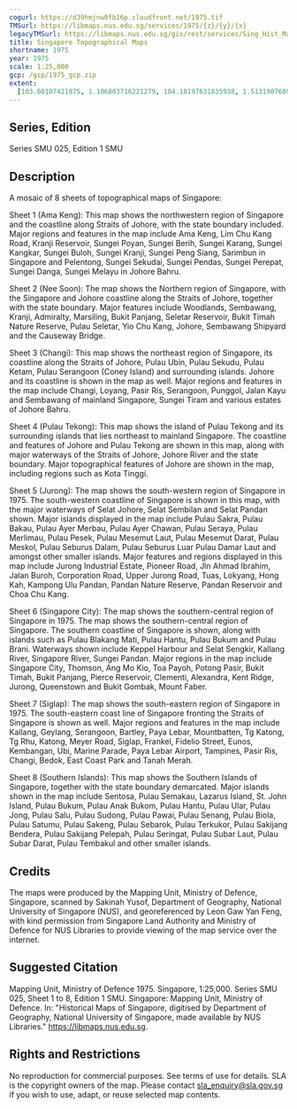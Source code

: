 ```yaml
---
cogurl: https://d39hmjnw8fb16p.cloudfront.net/1975.tif
TMSurl: https://libmaps.nus.edu.sg/services/1975/{z}/{y}/{x}
legacyTMSurl: https://libmaps.nus.edu.sg/gis/rest/services/Sing_Hist_Maps/1975/MapServer/tile/{z}/{y}/{x}
title: Singapore Topographical Maps
shortname: 1975
year: 1975
scale: 1:25,000
gcp: /gcp/1975_gcp.zip
extent:
  [103.60107421875, 1.106803716221279, 104.18197631835938, 1.5131907609694366]
---
```


## Series, Edition

Series SMU 025, Edition 1 SMU

## Description

A mosaic of 8 sheets of topographical maps of Singapore:

Sheet 1 (Ama Keng): This map shows the northwestern region of Singapore and the coastline along Straits of Johore, with the state boundary included. Major regions and features in the map include Ama Keng, Lim Chu Kang Road, Kranji Reservoir, Sungei Poyan, Sungei Berih, Sungei Karang, Sungei Kangkar, Sungei Buloh, Sungei Kranji, Sungei Peng Siang, Sarimbun in Singapore and Pelentong, Sungei Sekudai, Sungei Pendas, Sungei Perepat, Sungei Danga, Sungei Melayu in Johore Bahru.

Sheet 2 (Nee Soon): The map shows the Northern region of Singapore, with the Singapore and Johore coastline along the Straits of Johore, together with the state boundary. Major features include Woodlands, Sembawang, Kranji, Admiralty, Marsiling, Bukit Panjang, Seletar Reservoir, Bukit Timah Nature Reserve, Pulau Seletar, Yio Chu Kang, Johore, Sembawang Shipyard and the Causeway Bridge.

Sheet 3 (Changi): This map shows the northeast region of Singapore, its coastline along the Straits of Johore, Pulau Ubin, Pulau Sekudu, Pulau Ketam, Pulau Serangoon (Coney Island) and surrounding islands. Johore and its coastline is shown in the map as well. Major regions and features in the map include Changi, Loyang, Pasir Ris, Serangoon, Punggol, Jalan Kayu and Sembawang of mainland Singapore, Sungei Tiram and various estates of Johore Bahru.

Sheet 4 (Pulau Tekong): This map shows the island of Pulau Tekong and its surrounding islands that lies northeast to mainland Singapore. The coastline and features of Johore and Pulau Tekong are shown in this map, along with major waterways of the Straits of Johore, Johore River and the state boundary. Major topographical features of Johore are shown in the map, including regions such as Kota Tinggi.

Sheet 5 (Jurong): The map shows the south-western region of Singapore in 1975. The south-western coastline of Singapore is shown in this map, with the major waterways of Selat Johore, Selat Sembilan and Selat Pandan shown. Major islands displayed in the map include Pulau Sakra, Pulau Bakau, Pulau Ayer Merbau, Pulau Ayer Chawan, Pulau Seraya, Pulau Merlimau, Pulau Pesek, Pulau Mesemut Laut, Pulau Mesemut Darat, Pulau Meskol, Pulau Seburus Dalam, Pulau Seburus Luar Pulau Damar Laut and amongst other smaller islands. Major features and regions displayed in this map include Jurong Industrial Estate, Pioneer Road, Jln Ahmad Ibrahim, Jalan Buroh, Corporation Road, Upper Jurong Road, Tuas, Lokyang, Hong Kah, Kampong Ulu Pandan, Pandan Nature Reserve, Pandan Reservoir and Choa Chu Kang.

Sheet 6 (Singapore City): The map shows the southern-central region of Singapore in 1975. The map shows the southern-central region of Singapore. The southern coastline of Singapore is shown, along with islands such as Pulau Blakang Mati, Pulau Hantu, Pulau Bukum and Pulau Brani. Waterways shown include Keppel Harbour and Selat Sengkir, Kallang River, Singapore River, Sungei Pandan. Major regions in the map include Singapore City, Thomson, Ang Mo Kio, Toa Payoh, Potong Pasir, Bukit Timah, Bukit Panjang, Pierce Reservoir, Clementi, Alexandra, Kent Ridge, Jurong, Queenstown and Bukit Gombak, Mount Faber.

Sheet 7 (Siglap): The map shows the south-eastern region of Singapore in 1975. The south-eastern coast line of Singapore fronting the Straits of Singapore is shown as well. Major regions and features in the map include Kallang, Geylang, Serangoon, Bartley, Paya Lebar, Mountbatten, Tg Katong, Tg Rhu, Katong, Meyer Road, Siglap, Frankel, Fidelio Street, Eunos, Kembangan, Ubi, Marine Parade, Paya Lebar Airport, Tampines, Pasir Ris, Changi, Bedok, East Coast Park and Tanah Merah.

Sheet 8 (Southern Islands): This map shows the Southern Islands of Singapore, together with the state boundary demarcated. Major islands shown in the map include Sentosa, Pulau Semakau, Lazarus Island, St. John Island, Pulau Bukum, Pulau Anak Bukom, Pulau Hantu, Pulau Ular, Pulau Jong, Pulau Salu, Pulau Sudong, Pulau Pawai, Pulau Senang, Pulau Biola, Pulau Satumu, Pulau Sakeng, Pulau Sebarok, Pulau Terkukor, Pulau Sakijang Bendera, Pulau Sakijang Pelepah, Pulau Seringat, Pulau Subar Laut, Pulau Subar Darat, Pulau Tembakul and other smaller islands.

## Credits

The maps were produced by the Mapping Unit, Ministry of Defence, Singapore, scanned by Sakinah Yusof, Department of Geography, National University of Singapore (NUS), and georeferenced by Leon Gaw Yan Feng, with kind permission from Singapore Land Authority and Ministry of Defence for NUS Libraries to provide viewing of the map service over the internet.

## Suggested Citation

Mapping Unit, Ministry of Defence 1975. Singapore, 1:25,000. Series SMU 025, Sheet 1 to 8, Edition 1 SMU. Singapore: Mapping Unit, Ministry of Defence. In: "Historical Maps of Singapore, digitised by Department of Geography, National University of Singapore, made available by NUS Libraries." https://libmaps.nus.edu.sg.

## Rights and Restrictions

No reproduction for commercial purposes. See terms of use for details. SLA is the copyright owners of the map. Please contact sla_enquiry@sla.gov.sg if you wish to use, adapt, or reuse selected map contents.
